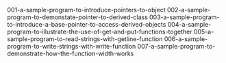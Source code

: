 001-a-sample-program-to-introduce-pointers-to-object
002-a-sample-program-to-demonstate-pointer-to-derived-class
003-a-sample-program-to-introduce-a-base-pointer-to-access-derived-objects
004-a-sample-program-to-illustrate-the-use-of-get-and-put-functions-together
005-a-sample-program-to-read-strings-with-getline-function
006-a-sample-program-to-write-strings-with-write-function
007-a-sample-program-to-demonstrate-how-the-function-width-works